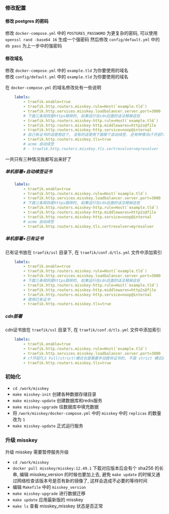 ### 修改配置

#### 修改 postgres 的密码

修改 `docker-compose.yml` 中的 `POSTGRES_PASSWORD` 为更复杂的密码, 可以使用 `openssl rand -base64 16` 生成一个强密码
然后修改 `config/default.yml` 中的 `db pass` 为上一步中的强密码

#### 修改域名

修改 `docker-compose.yml` 中的 `example.tld` 为你要使用的域名    
修改 `config/default.yml` 中的 `example.tld` 为你要使用的域名

在 `docker-compose.yml` 的域名修改处有一些说明
```yaml
    labels:
        - traefik.enable=true
        - traefik.http.routers.misskey.rule=Host(`example.tld`)
        - traefik.http.services.misskey.loadbalancer.server.port=3000
        # 下面三条规则是https跳转的, 如果运行在cdn后面的话注释掉这些
        - traefik.http.routers.misskey-http.rule=Host(`example.tld`)
        - traefik.http.routers.misskey-http.middlewares=http2s@file
        - traefik.http.routers.misskey-http.service=noop@internal
        # 自己有证书的话使用这个, 没有的话使用下面那个自动续签. 还有种情况cf开启TLS Full(strict)模式也是需要手动提供证书的
        - traefik.http.routers.misskey.tls=true
        # acme 自动续签
        # - traefik.http.routers.misskey.tls.certresolver=myresolver
```

一共只有三种情况我都写出来好了

##### 单机部署+自动续签证书

```yaml
    labels:
        - traefik.enable=true
        - traefik.http.routers.misskey.rule=Host(`example.tld`)
        - traefik.http.services.misskey.loadbalancer.server.port=3000
        # 下面三条规则是https跳转的, 如果运行在cdn后面的话注释掉这些
        - traefik.http.routers.misskey-http.rule=Host(`example.tld`)
        - traefik.http.routers.misskey-http.middlewares=http2s@file
        - traefik.http.routers.misskey-http.service=noop@internal
        # acme 自动续签
        - traefik.http.routers.misskey.tls.certresolver=myresolver
```

##### 单机部署+已有证书

已有证书放在 `traefik/ssl` 目录下, 在 `traefik/conf.d/tls.yml` 文件中添加索引

```yaml
    labels:
        - traefik.enable=true
        - traefik.http.routers.misskey.rule=Host(`example.tld`)
        - traefik.http.services.misskey.loadbalancer.server.port=3000
        # 下面三条规则是https跳转的, 如果运行在cdn后面的话注释掉这些
        - traefik.http.routers.misskey-http.rule=Host(`example.tld`)
        - traefik.http.routers.misskey-http.middlewares=http2s@file
        - traefik.http.routers.misskey-http.service=noop@internal
        # 使用已有证书
        - traefik.http.routers.misskey.tls=true
```

##### cdn部署

cdn证书放在 `traefik/ssl` 目录下, 在 `traefik/conf.d/tls.yml` 文件中添加索引

```yaml
    labels:
        - traefik.enable=true
        - traefik.http.routers.misskey.rule=Host(`example.tld`)
        - traefik.http.services.misskey.loadbalancer.server.port=3000
        # cf开启TLS Full(strict)模式也是需要手动提供证书的, 不是 strict 模式的话注释掉这个
        - traefik.http.routers.misskey.tls=true
```

### 初始化

- `cd /work/misskey`
- `make misskey-init` 创建各种数据存储目录
- `make misskey-update` 创建数据库和redis服务
- `make misskey-upgrade` 往数据库中填充数据
- 将 `/work/misskey/docker-compose.yml` 中的 `misskey` 中的 `replicas` 的数量改为 `1`
- `make misskey-update` 正式运行服务

### 升级 misskey

升级 misskey 需要暂停服务升级

- `cd /work/misskey`
- `docker pull misskey/misskey:12.49.1` 下载对应版本后会有个 sha256 的长串, 编辑 misskey_version 的时候也要加上去, 避免 `make update` 的时候又通过网络检查该版本号是否有新的镜像了, 这样会造成不必要的等待时间
- 编辑 `Makefile` 中的 `misskey_version`
- `make misskey-upgrade` 进行数据迁移
- `make update` 应用最新版的 misskey
- `make ls` 查看 misskey_misskey 状态是否正常
